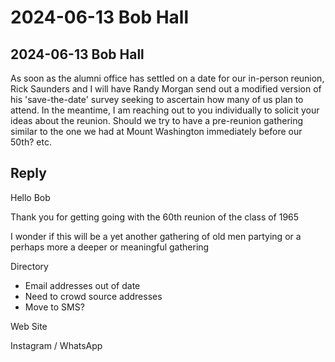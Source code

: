 # 2024-06-13 Bob Hall

## 2024-06-13 Bob Hall

 As soon as the alumni office has settled on a date for our in-person reunion, Rick Saunders and I will have Randy Morgan send out a modified version of his 'save-the-date' survey seeking to ascertain how many of us plan to attend.
 In the meantime, I am reaching out to you individually to solicit your ideas about the reunion. Should we try to have a pre-reunion gathering similar to the one we had at Mount Washington immediately before our 50th? etc.

## Reply

Hello Bob

Thank you for getting going with the 60th reunion of the class of 1965

I wonder if this will be a yet another gathering of old men partying or a perhaps more a deeper or meaningful gathering

Directory

* Email addresses out of date
* Need to crowd source addresses
* Move to SMS?

Web Site



Instagram / WhatsApp
